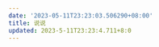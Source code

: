 ```yaml
---
date: '2023-05-11T23:23:03.506290+08:00'
title: 说说
updated: 2023-5-11T23:23:4.711+8:0
---
```

<script src="https://unpkg.com/qexo-static@1.5.1/hexo/talks.js"></script>

<link rel="stylesheet" href="https://unpkg.com/qexo-static@1.5.1/hexo/talks.css">



<div id="qexot"></div>



<script>showQexoTalks("qexot", "https://admin.202271.xyz", 5)</scr
